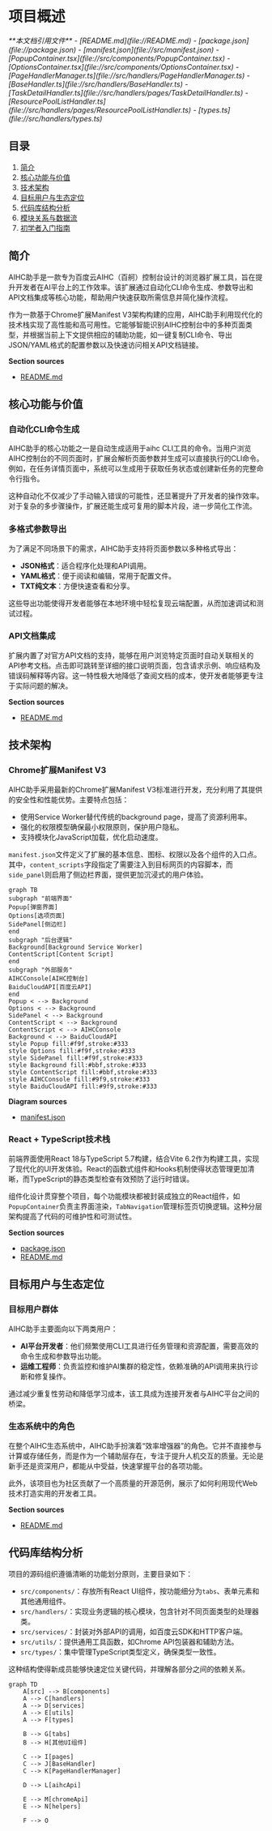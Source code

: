 
# 项目概述

<cite>
**本文档引用文件**  
- [README.md](file://README.md)
- [package.json](file://package.json)
- [manifest.json](file://src/manifest.json)
- [PopupContainer.tsx](file://src/components/PopupContainer.tsx)
- [OptionsContainer.tsx](file://src/components/OptionsContainer.tsx)
- [PageHandlerManager.ts](file://src/handlers/PageHandlerManager.ts)
- [BaseHandler.ts](file://src/handlers/BaseHandler.ts)
- [TaskDetailHandler.ts](file://src/handlers/pages/TaskDetailHandler.ts)
- [ResourcePoolListHandler.ts](file://src/handlers/pages/ResourcePoolListHandler.ts)
- [types.ts](file://src/handlers/types.ts)
</cite>

## 目录
1. [简介](#简介)
2. [核心功能与价值](#核心功能与价值)
3. [技术架构](#技术架构)
4. [目标用户与生态定位](#目标用户与生态定位)
5. [代码库结构分析](#代码库结构分析)
6. [模块关系与数据流](#模块关系与数据流)
7. [初学者入门指南](#初学者入门指南)

## 简介

AIHC助手是一款专为百度云AIHC（百舸）控制台设计的浏览器扩展工具，旨在提升开发者在AI平台上的工作效率。该扩展通过自动化CLI命令生成、参数导出和API文档集成等核心功能，帮助用户快速获取所需信息并简化操作流程。

作为一款基于Chrome扩展Manifest V3架构构建的应用，AIHC助手利用现代化的技术栈实现了高性能和高可用性。它能够智能识别AIHC控制台中的多种页面类型，并根据当前上下文提供相应的辅助功能，如一键复制CLI命令、导出JSON/YAML格式的配置参数以及快速访问相关API文档链接。

**Section sources**
- [README.md](file://README.md#L1-L40)

## 核心功能与价值

### 自动化CLI命令生成
AIHC助手的核心功能之一是自动生成适用于aihc CLI工具的命令。当用户浏览AIHC控制台的不同页面时，扩展会解析页面参数并生成可以直接执行的CLI命令。例如，在任务详情页面中，系统可以生成用于获取任务状态或创建新任务的完整命令行指令。

这种自动化不仅减少了手动输入错误的可能性，还显著提升了开发者的操作效率。对于复杂的多步骤操作，扩展还能生成可复用的脚本片段，进一步简化工作流。

### 多格式参数导出
为了满足不同场景下的需求，AIHC助手支持将页面参数以多种格式导出：
- **JSON格式**：适合程序化处理和API调用。
- **YAML格式**：便于阅读和编辑，常用于配置文件。
- **TXT纯文本**：方便快速查看和分享。

这些导出功能使得开发者能够在本地环境中轻松复现云端配置，从而加速调试和测试过程。

### API文档集成
扩展内置了对官方API文档的支持，能够在用户浏览特定页面时自动关联相关的API参考文档。点击即可跳转至详细的接口说明页面，包含请求示例、响应结构及错误码解释等内容。这一特性极大地降低了查阅文档的成本，使开发者能够更专注于实际问题的解决。

**Section sources**
- [README.md](file://README.md#L100-L180)

## 技术架构

### Chrome扩展Manifest V3
AIHC助手采用最新的Chrome扩展Manifest V3标准进行开发，充分利用了其提供的安全性和性能优势。主要特点包括：
- 使用Service Worker替代传统的background page，提高了资源利用率。
- 强化的权限模型确保最小权限原则，保护用户隐私。
- 支持模块化JavaScript加载，优化启动速度。

`manifest.json`文件定义了扩展的基本信息、图标、权限以及各个组件的入口点。其中，`content_scripts`字段指定了需要注入到目标网页的内容脚本，而`side_panel`则启用了侧边栏界面，提供更加沉浸式的用户体验。

```mermaid
graph TB
subgraph "前端界面"
Popup[弹窗界面]
Options[选项页面]
SidePanel[侧边栏]
end
subgraph "后台逻辑"
Background[Background Service Worker]
ContentScript[Content Script]
end
subgraph "外部服务"
AIHCConsole[AIHC控制台]
BaiduCloudAPI[百度云API]
end
Popup < --> Background
Options < --> Background
SidePanel < --> Background
ContentScript < --> Background
ContentScript < --> AIHCConsole
Background < --> BaiduCloudAPI
style Popup fill:#f9f,stroke:#333
style Options fill:#f9f,stroke:#333
style SidePanel fill:#f9f,stroke:#333
style Background fill:#bbf,stroke:#333
style ContentScript fill:#bbf,stroke:#333
style AIHCConsole fill:#9f9,stroke:#333
style BaiduCloudAPI fill:#9f9,stroke:#333
```

**Diagram sources**
- [manifest.json](file://src/manifest.json#L1-L50)

### React + TypeScript技术栈
前端界面使用React 18与TypeScript 5.7构建，结合Vite 6.2作为构建工具，实现了现代化的UI开发体验。React的函数式组件和Hooks机制使得状态管理更加清晰，而TypeScript的静态类型检查有效预防了运行时错误。

组件化设计贯穿整个项目，每个功能模块都被封装成独立的React组件，如`PopupContainer`负责主界面渲染，`TabNavigation`管理标签页切换逻辑。这种分层架构提高了代码的可维护性和可测试性。

**Section sources**
- [package.json](file://package.json#L1-L37)
- [README.md](file://README.md#L45-L65)

## 目标用户与生态定位

### 目标用户群体
AIHC助手主要面向以下两类用户：
- **AI平台开发者**：他们频繁使用CLI工具进行任务管理和资源配置，需要高效的命令生成和参数导出功能。
- **运维工程师**：负责监控和维护AI集群的稳定性，依赖准确的API调用来执行诊断和修复操作。

通过减少重复性劳动和降低学习成本，该工具成为连接开发者与AIHC平台之间的桥梁。

### 生态系统中的角色
在整个AIHC生态系统中，AIHC助手扮演着“效率增强器”的角色。它并不直接参与计算或存储任务，而是作为一个辅助层存在，专注于提升人机交互的质量。无论是新手还是资深用户，都能从中受益，快速掌握平台的各项功能。

此外，该项目也为社区贡献了一个高质量的开源范例，展示了如何利用现代Web技术打造实用的开发者工具。

**Section sources**
- [README.md](file://README.md#L185-L200)

## 代码库结构分析

项目的源码组织遵循清晰的功能划分原则，主要目录如下：

- `src/components/`：存放所有React UI组件，按功能细分为`tabs`、表单元素和其他通用组件。
- `src/handlers/`：实现业务逻辑的核心模块，包含针对不同页面类型的处理器类。
- `src/services/`：封装对外部API的调用，如百度云SDK和HTTP客户端。
- `src/utils/`：提供通用工具函数，如Chrome API包装器和辅助方法。
- `src/types/`：集中管理TypeScript类型定义，确保类型一致性。

这种结构使得新成员能够快速定位关键代码，并理解各部分之间的依赖关系。

```mermaid
graph TD
    A[src] --> B[components]
    A --> C[handlers]
    A --> D[services]
    A --> E[utils]
    A --> F[types]
    
    B --> G[tabs]
    B --> H[其他UI组件]
    
    C --> I[pages]
    C --> J[BaseHandler]
    C --> K[PageHandlerManager]
    
    D --> L[aihcApi]
    
    E --> M[chromeApi]
    E --> N[helpers]
    
    F --> O